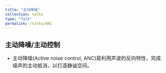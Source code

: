 ```yaml
---
title: "主动降噪"
collection: talks
type: "Talk"
permalink: /talks/ANC
---
```


##  主动降噪/主动控制
- <font size=3> 主动降噪(Active noise control, ANC)是利用声波的反向特性，完成噪声的主动抵消，以打造静谧空间。</font>  



 
